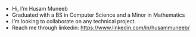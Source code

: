 - Hi, I’m Husam Muneeb
- Graduated with a BS in Computer Science and a Minor in Mathematics
- I’m looking to collaborate on any technical project. 
- Reach me through linkedin: https://www.linkedin.com/in/husammuneeb/ 

<!---
hmuneebna/hmuneebna is a ✨ special ✨ repository because its `README.md` (this file) appears on your GitHub profile.
You can click the Preview link to take a look at your changes.
--->
